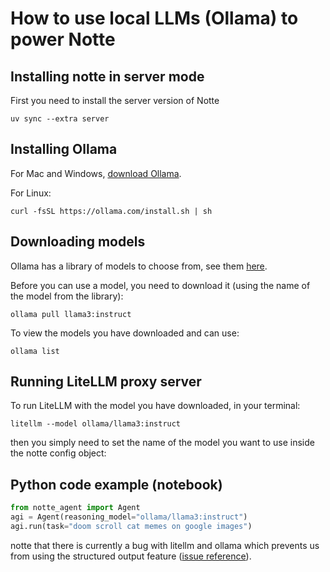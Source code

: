 # How to use local LLMs (Ollama) to power Notte

## Installing notte in server mode

First you need to install the server version of Notte

```
uv sync --extra server
```

## Installing Ollama
For Mac and Windows, [download Ollama](https://ollama.com/download).

For Linux:
```
curl -fsSL https://ollama.com/install.sh | sh
```

## Downloading models
Ollama has a library of models to choose from, see them [here](https://ollama.com/library).

Before you can use a model, you need to download it (using the name of the model from the library):

```
ollama pull llama3:instruct
```

To view the models you have downloaded and can use:

```
ollama list
```

## Running LiteLLM proxy server

To run LiteLLM with the model you have downloaded, in your terminal:

```
litellm --model ollama/llama3:instruct
```
then you simply need to set the name of the model you want to use inside the notte config object:

## Python code example (notebook)

```python
from notte_agent import Agent
agi = Agent(reasoning_model="ollama/llama3:instruct")
agi.run(task="doom scroll cat memes on google images")
```

notte that there is currently a bug with litellm and ollama which prevents us from using the structured output feature ([issue reference](https://github.com/BerriAI/litellm/issues/8594)).
